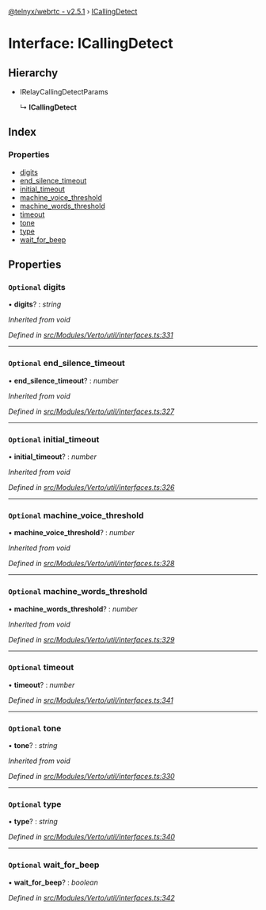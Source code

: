 [@telnyx/webrtc - v2.5.1](../README.md) › [ICallingDetect](icallingdetect.md)

# Interface: ICallingDetect

## Hierarchy

* IRelayCallingDetectParams

  ↳ **ICallingDetect**

## Index

### Properties

* [digits](icallingdetect.md#optional-digits)
* [end_silence_timeout](icallingdetect.md#optional-end_silence_timeout)
* [initial_timeout](icallingdetect.md#optional-initial_timeout)
* [machine_voice_threshold](icallingdetect.md#optional-machine_voice_threshold)
* [machine_words_threshold](icallingdetect.md#optional-machine_words_threshold)
* [timeout](icallingdetect.md#optional-timeout)
* [tone](icallingdetect.md#optional-tone)
* [type](icallingdetect.md#optional-type)
* [wait_for_beep](icallingdetect.md#optional-wait_for_beep)

## Properties

### `Optional` digits

• **digits**? : *string*

*Inherited from void*

*Defined in [src/Modules/Verto/util/interfaces.ts:331](https://github.com/team-telnyx/webrtc/blob/main/packages/js/src/Modules/Verto/util/interfaces.ts#L331)*

___

### `Optional` end_silence_timeout

• **end_silence_timeout**? : *number*

*Inherited from void*

*Defined in [src/Modules/Verto/util/interfaces.ts:327](https://github.com/team-telnyx/webrtc/blob/main/packages/js/src/Modules/Verto/util/interfaces.ts#L327)*

___

### `Optional` initial_timeout

• **initial_timeout**? : *number*

*Inherited from void*

*Defined in [src/Modules/Verto/util/interfaces.ts:326](https://github.com/team-telnyx/webrtc/blob/main/packages/js/src/Modules/Verto/util/interfaces.ts#L326)*

___

### `Optional` machine_voice_threshold

• **machine_voice_threshold**? : *number*

*Inherited from void*

*Defined in [src/Modules/Verto/util/interfaces.ts:328](https://github.com/team-telnyx/webrtc/blob/main/packages/js/src/Modules/Verto/util/interfaces.ts#L328)*

___

### `Optional` machine_words_threshold

• **machine_words_threshold**? : *number*

*Inherited from void*

*Defined in [src/Modules/Verto/util/interfaces.ts:329](https://github.com/team-telnyx/webrtc/blob/main/packages/js/src/Modules/Verto/util/interfaces.ts#L329)*

___

### `Optional` timeout

• **timeout**? : *number*

*Defined in [src/Modules/Verto/util/interfaces.ts:341](https://github.com/team-telnyx/webrtc/blob/main/packages/js/src/Modules/Verto/util/interfaces.ts#L341)*

___

### `Optional` tone

• **tone**? : *string*

*Inherited from void*

*Defined in [src/Modules/Verto/util/interfaces.ts:330](https://github.com/team-telnyx/webrtc/blob/main/packages/js/src/Modules/Verto/util/interfaces.ts#L330)*

___

### `Optional` type

• **type**? : *string*

*Defined in [src/Modules/Verto/util/interfaces.ts:340](https://github.com/team-telnyx/webrtc/blob/main/packages/js/src/Modules/Verto/util/interfaces.ts#L340)*

___

### `Optional` wait_for_beep

• **wait_for_beep**? : *boolean*

*Defined in [src/Modules/Verto/util/interfaces.ts:342](https://github.com/team-telnyx/webrtc/blob/main/packages/js/src/Modules/Verto/util/interfaces.ts#L342)*
